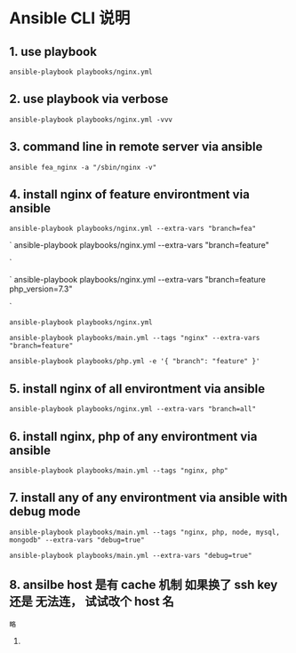 
# Ansible CLI 说明

## 1. use playbook
`
ansible-playbook playbooks/nginx.yml
`

## 2. use playbook via verbose
`
ansible-playbook playbooks/nginx.yml -vvv
`

## 3. command line in remote server via ansible
`
ansible fea_nginx -a "/sbin/nginx -v"
`

## 4. install nginx of feature environtment via ansible
`
ansible-playbook playbooks/nginx.yml --extra-vars "branch=fea"
`

`
ansible-playbook playbooks/nginx.yml --extra-vars "branch=feature"

`

`
ansible-playbook playbooks/nginx.yml --extra-vars "branch=feature php_version=7.3"

`

`
ansible-playbook playbooks/nginx.yml
`

`
ansible-playbook playbooks/main.yml --tags "nginx" --extra-vars "branch=feature"
`

`
ansible-playbook playbooks/php.yml -e '{ "branch": "feature" }'
`

## 5. install nginx of all environtment via ansible
`
ansible-playbook playbooks/nginx.yml --extra-vars "branch=all"
`

## 6. install nginx, php of any environtment via ansible
`
ansible-playbook playbooks/main.yml --tags "nginx, php"
`

## 7. install any of any environtment via ansible with debug mode
`
ansible-playbook playbooks/main.yml --tags "nginx, php, node, mysql, mongodb" --extra-vars "debug=true"
`

`
ansible-playbook playbooks/main.yml --extra-vars "debug=true"
`

## 8. ansilbe host 是有 cache 机制 如果换了 ssh key 还是 无法连， 试试改个 host 名
`
略
`




1. 